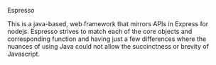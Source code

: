 Espresso

This is a java-based, web framework that mirrors APIs in Express for nodejs. Espresso strives to match 
each of the core objects and corresponding function and having just a few differences where the nuances 
of using Java could not allow the succinctness or brevity of Javascript.

